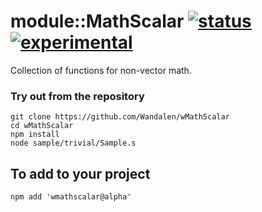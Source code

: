 
# module::MathScalar [![status](https://github.com/Wandalen/wMathScalar/workflows/publish/badge.svg)](https://github.com/Wandalen/wMathScalar/actions?query=workflow%3Apublish) [![experimental](https://img.shields.io/badge/stability-experimental-orange.svg)](https://github.com/emersion/stability-badges#experimental)

Collection of functions for non-vector math.

### Try out from the repository
```
git clone https://github.com/Wandalen/wMathScalar
cd wMathScalar
npm install
node sample/trivial/Sample.s
```

## To add to your project
```
npm add 'wmathscalar@alpha'
```




























































